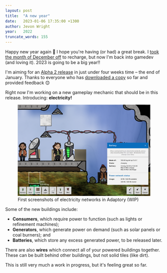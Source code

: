 ```yaml
---
layout: post
title:  "A new year"
date:   2023-01-06 17:35:00 +1300
author: Jevon Wright
year:   2022
truncate_words: 155
---
```


Happy new year again 🎉 I hope you're having (or had) a great break. I [took the month of December off](https://www.patreon.com/posts/pausing-next-74607037)
to recharge, but now I'm back into gamedev (and loving it). 2023 is going to be a big year!!

I'm aiming for an [Alpha 2 release](https://soundasleepful.itch.io/adaptory) in just under four weeks time –
the end of January. Thanks to everyone who has [downloaded a copy](https://soundasleepful.itch.io/adaptory) so far and provided feedback 😊

Right now I'm working on a new gameplay mechanic that should be in this release. Introducing: **electricity!**

<figure class="image">
  <a href="/assets/screenshots/2023-01-06-battery-network.png"><img src="/assets/screenshots/2023-01-06-battery-network.png"></a>
  <figcaption>First screenshots of electricity networks in Adaptory (WIP)</figcaption>
</figure>

Some of the new buildings include:

* **Consumers**, which require power to function (such as lights or refinement machines);
* **Generators**, which generate power on demand (such as solar panels or coal burners); and
* **Batteries**, which store any excess generated power, to be released later.

There are also **wires** which connect all of your powered buildings together. These can be built behind other buildings, but not solid tiles (like dirt).

This is still very much a work in progress, but it's feeling great so far.
